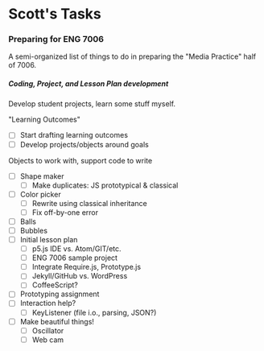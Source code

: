 # Scott's Tasks
### Preparing for ENG 7006

A semi-organized list of things to do in preparing the "Media Practice" half of 7006.

##### Coding, Project, and Lesson Plan development
Develop student projects, learn some stuff myself.

"Learning Outcomes"
- [ ] Start drafting learning outcomes
- [ ] Develop projects/objects around goals

Objects to work with, support code to write
- [ ] Shape maker
  - [ ] Make duplicates: JS prototypical & classical
- [ ] Color picker
  - [ ] Rewrite using classical inheritance
  - [ ] Fix off-by-one error
- [ ] Balls
- [ ] Bubbles
- [ ] Initial lesson plan
  - [ ] p5.js IDE vs. Atom/GIT/etc.
  - [ ] ENG 7006 sample project
  - [ ] Integrate Require.js, Prototype.js
  - [ ] Jekyll/GitHub vs. WordPress
  - [ ] CoffeeScript?
- [ ] Prototyping assignment
- [ ] Interaction help?
  - [ ] KeyListener (file i.o., parsing, JSON?)
- [ ] Make beautiful things!
  - [ ] Oscillator
  - [ ] Web cam
